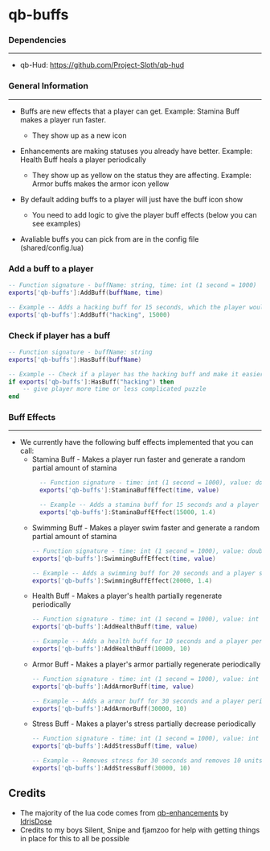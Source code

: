 # qb-buffs

### Dependencies
***
- qb-Hud: https://github.com/Project-Sloth/qb-hud
### General Information
***
- Buffs are new effects that a player can get. Example: Stamina Buff makes a player run faster.
  - They show up as a new icon

- Enhancements are making statuses you already have better. Example: Health Buff heals a player periodically
  - They show up as yellow on the status they are affecting. Example: Armor buffs makes the armor icon yellow

- By default adding buffs to a player will just have the buff icon show
  - You need to add logic to give the player buff effects (below you can see examples)

- Avaliable buffs you can pick from are in the config file (shared/config.lua)

### Add a buff to a player
```lua
-- Function signature - buffName: string, time: int (1 second = 1000)
exports['qb-buffs']:AddBuff(buffName, time)

-- Example -- Adds a hacking buff for 15 seconds, which the player would see a hacking buff icon on their screen
exports['qb-buffs']:AddBuff("hacking", 15000)
```

### Check if player has a buff
```lua
-- Function signature - buffName: string
exports['qb-buffs']:HasBuff(buffName)

-- Example -- Check if a player has the hacking buff and make it easier to hack something
if exports['qb-buffs']:HasBuff("hacking") then
    -- give player more time or less complicated puzzle
end
```

### Buff Effects
***

- We currently have the following buff effects implemented that you can call:
  - Stamina Buff - Makes a player run faster and generate a random partial amount of stamina
    ```lua
      -- Function signature - time: int (1 second = 1000), value: double (float)
      exports['qb-buffs']:StaminaBuffEffect(time, value)

      -- Example -- Adds a stamina buff for 15 seconds and a player runs 1.4 faster.
      exports['qb-buffs']:StaminaBuffEffect(15000, 1.4)
      ```
  - Swimming Buff - Makes a player swim faster and generate a random partial amount of stamina
    ```lua
    -- Function signature - time: int (1 second = 1000), value: double (float)
    exports['qb-buffs']:SwimmingBuffEffect(time, value)
    
    -- Example -- Adds a swimming buff for 20 seconds and a player swims 1.4 faster.
    exports['qb-buffs']:SwimmingBuffEffect(20000, 1.4)
    ```
  - Health Buff - Makes a player's health partially regenerate periodically
    ```lua
    -- Function signature - time: int (1 second = 1000), value: int
    exports['qb-buffs']:AddHealthBuff(time, value)
    
    -- Example -- Adds a health buff for 10 seconds and a player periodically gains 10 health.
    exports['qb-buffs']:AddHealthBuff(10000, 10)
    ```
  - Armor Buff - Makes a player's armor partially regenerate periodically
    ```lua
    -- Function signature - time: int (1 second = 1000), value: int
    exports['qb-buffs']:AddArmorBuff(time, value)
    
    -- Example -- Adds a armor buff for 30 seconds and a player periodically gains 10 armor.
    exports['qb-buffs']:AddArmorBuff(30000, 10)
    ```
  - Stress Buff - Makes a player's stress partially decrease periodically
    ```lua
    -- Function signature - time: int (1 second = 1000), value: int
    exports['qb-buffs']:AddStressBuff(time, value)
    
    -- Example -- Removes stress for 30 seconds and removes 10 units every 5 seconds
    exports['qb-buffs']:AddStressBuff(30000, 10)
    ```

## Credits
- The majority of the lua code comes from [qb-enhancements](https://github.com/IdrisDose/qb-enhancements) by [IdrisDose](https://github.com/IdrisDose)
- Credits to my boys Silent, Snipe and fjamzoo for help with getting things in place for this to all be possible
